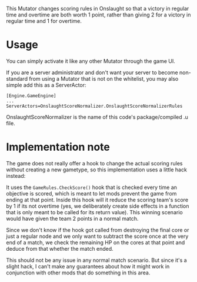 This Mutator changes scoring rules in Onslaught so that a victory in regular time and overtime are both worth 1 point, rather than giving 2 for a victory in regular time and 1 for overtime.

# Usage
You can simply activate it like any other Mutator through the game UI.

If you are a server administrator and don't want your server to become non-standard from using a Mutator that is not on the whitelist, you may also simple add this as a ServerActor:

    [Engine.GameEngine]
    ...
    ServerActors=OnslaughtScoreNormalizer.OnslaughtScoreNormalizerRules

OnslaughtScoreNormalizer is the name of this code's package/compiled .u file.

# Implementation note
The game does not really offer a hook to change the actual scoring rules without creating a new gametype, so this implementation uses a little hack instead:

It uses the `GameRules.CheckScore()` hook that is checked every time an objective is scored, which is meant to let mods prevent the game from ending at that point. Inside this hook will it reduce the scoring team's score by 1 if its not overtime (yes, we deliberately create side effects in a function that is only meant to be called for its return value). This winning scenario would have given the team 2 points in a normal match.

Since we don't know if the hook got called from destroying the final core or just a regular node and we only want to subtract the score once at the very end of a match, we check the remaining HP on the cores at that point and deduce from that whether the match ended.

This should not be any issue in any normal match scenario. But since it's a slight hack, I can't make any guarantees about how it might work in conjunction with other mods that do something in this area.

